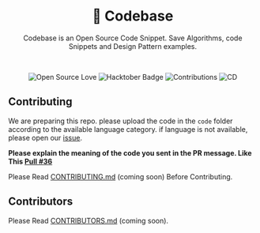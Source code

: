 <div align="center">
<h1 align="center">👋 Codebase</h3>
<p>Codebase is an Open Source Code Snippet. Save Algorithms, code Snippets and Design Pattern examples.</p>
<br />
<p align="center">
<img src="https://firstcontributions.github.io/open-source-badges/badges/open-source-v1/open-source.svg" alt="Open Source Love"/>
<img src="https://img.shields.io/badge/HacktoberFest-2022-blueviolet" alt="Hacktober Badge"/>
<img src="https://img.shields.io/badge/Contributions-welcome-green.svg?style=flat&logo=github" alt="Contributions" />
<img src="https://github.com/gemarkode/Codebase/actions/workflows/pages.yml/badge.svg" alt="CD" />

</p>
</div>

## Contributing


We are preparing this repo. please upload the code in the ```code``` folder according to the available language category. if language is not available, please open our [issue](https://github.com/gemarkode/Codebase/issues/30).

<strong>Please explain the meaning of the code you sent in the PR message. Like This [Pull #36](https://github.com/gemarkode/Codebase/pull/36) </strong>

Please Read [CONTRIBUTING.md](https://github.com/gemarkode/Codebase/blob/main/CONTRIBUTING.md) (coming soon) Before Contributing.

## Contributors

Please Read [CONTRIBUTORS.md](https://github.com/gemarkode/Codebase/blob/main/CONTRIBUTORS.md) (coming soon).
